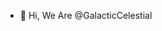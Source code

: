 - 👋 Hi, We Are @GalacticCelestial
<!---
GalacticCelestial/GalacticCelestial is a ✨ special ✨ repository because its `README.md` (this file) appears on your GitHub profile.
You can click the Preview link to take a look at your changes.
--->

